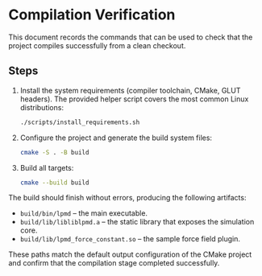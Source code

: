 # Compilation Verification

This document records the commands that can be used to check that the project
compiles successfully from a clean checkout.

## Steps

1. Install the system requirements (compiler toolchain, CMake, GLUT headers).
   The provided helper script covers the most common Linux distributions:
   ```bash
   ./scripts/install_requirements.sh
   ```

2. Configure the project and generate the build system files:
   ```bash
   cmake -S . -B build
   ```
3. Build all targets:
   ```bash
   cmake --build build
   ```

The build should finish without errors, producing the following artifacts:

- `build/bin/lpmd` – the main executable.
- `build/lib/libliblpmd.a` – the static library that exposes the simulation
  core.
- `build/lib/lpmd_force_constant.so` – the sample force field plugin.

These paths match the default output configuration of the CMake project and
confirm that the compilation stage completed successfully.
